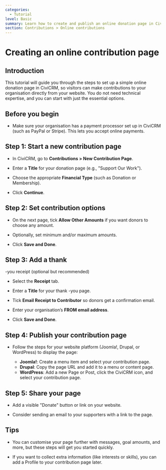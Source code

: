 ```yaml
---
categories:
  - Tutorial
level: Basic
summary: Learn how to create and publish an online donation page in CiviCRM, so supporters can easily contribute to your organisation via your website.
section: Contributions > Online contributions
---
```


# Creating an online contribution page

## Introduction

This tutorial will guide you through the steps to set up a simple online donation page in CiviCRM, so visitors can make contributions to your organisation directly from your website. You do not need technical expertise, and you can start with just the essential options.

## Before you begin

- Make sure your organisation has a payment processor set up in CiviCRM (such as PayPal or Stripe). This lets you accept online payments.

## Step 1: Start a new contribution page

- In CiviCRM, go to **Contributions > New Contribution Page**.

- Enter a **Title** for your donation page (e.g., "Support Our Work").

- Choose the appropriate **Financial Type** (such as Donation or Membership).

- Click **Continue**.

## Step 2: Set contribution options

- On the next page, tick **Allow Other Amounts** if you want donors to choose any amount.

- Optionally, set minimum and/or maximum amounts.

- Click **Save and Done**.

## Step 3: Add a thank
-you receipt (optional but recommended)

- Select the **Receipt** tab.

- Enter a **Title** for your thank
-you page.

- Tick **Email Receipt to Contributor** so donors get a confirmation email.

- Enter your organisation’s **FROM email address**.

- Click **Save and Done**.

## Step 4: Publish your contribution page

- Follow the steps for your website platform (Joomla!, Drupal, or WordPress) to display the page:

  - **Joomla!**: Create a menu item and select your contribution page.
  - **Drupal**: Copy the page URL and add it to a menu or content page.
  - **WordPress**: Add a new Page or Post, click the CiviCRM icon, and select your contribution page.

## Step 5: Share your page

- Add a visible "Donate" button or link on your website.

- Consider sending an email to your supporters with a link to the page.

## Tips

- You can customise your page further with messages, goal amounts, and more, but these steps will get you started quickly.

- If you want to collect extra information (like interests or skills), you can add a Profile to your contribution page later.

<!--
Source: https://docs.civicrm.org/user/en/latest/contributions/online
-contributions/ -->

<!--
This page is best classified as a Tutorial, as it provides step
-by-step instructions for first-time users to accomplish a specific task (setting up an online contribution page). The level is Basic, as it avoids advanced configuration and focuses on essential steps for non-experts. If detailed reference or advanced options are needed, those should be split into separate Reference or Guide pages. -->
